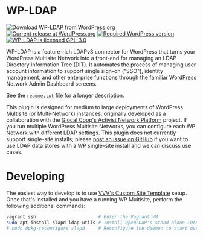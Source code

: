 # WP-LDAP

[![Download WP-LDAP from WordPress.org](https://img.shields.io/wordpress/plugin/dt/wp-ldap.svg)](https://wordpress.org/plugins/wp-ldap/) [![Current release at WordPress.org](https://img.shields.io/wordpress/plugin/v/wp-ldap.svg)](https://wordpress.org/plugins/wp-ldap/) [![Required WordPress version](https://img.shields.io/wordpress/v/wp-ldap.svg)](https://wordpress.org/plugins/wp-ldap/developers/) [![WP-LDAP is licensed GPL-3.0](https://img.shields.io/github/license/meitar/wp-ldap.svg)](https://www.gnu.org/licenses/quick-guide-gplv3.en.html)

WP-LDAP is a feature-rich LDAPv3 connector for WordPress that turns your WordPress Multisite Network into a front-end for managing an LDAP Directory Information Tree (DIT). It automates the process of managing user account information to support single sign-on ("SSO"), identity management, and other enterprise functions through the familiar WordPress Network Admin Dashboard screens.

See the [`readme.txt`](readme.txt) file for a longer description.

This plugin is designed for medium to large deployments of WordPress Multisite (or Multi-Network) instances, originally developed as a collaboration with the [Glocal Coop's Activist Network Platform](https://glocal.coop/activist-network-platform/) project. If you run multiple WordPress Multisite Networks, you can configure each WP Network with different LDAP settings. This plugin does not currently support single-site installs; please [post an issue on GitHub](https://github.com/meitar/wp-ldap/issues) if you want to use LDAP data stores with a WP single-site install and we can discuss use cases.

# Developing

The easiest way to develop is to use [VVV's Custom Site Template](https://github.com/Varying-Vagrant-Vagrants/custom-site-template) setup. Once that's installed and you have a running WP Multisite, perform the following additional commands:

```sh
vagrant ssh                       # Enter the Vagrant VM.
sudo apt install slapd ldap-utils # Install OpenLDAP's stand-alone LDAP daemon and helper utilities.
# sudo dpkg-reconfigure slapd     # Reconfigure the daemon to start over during your development.
```
